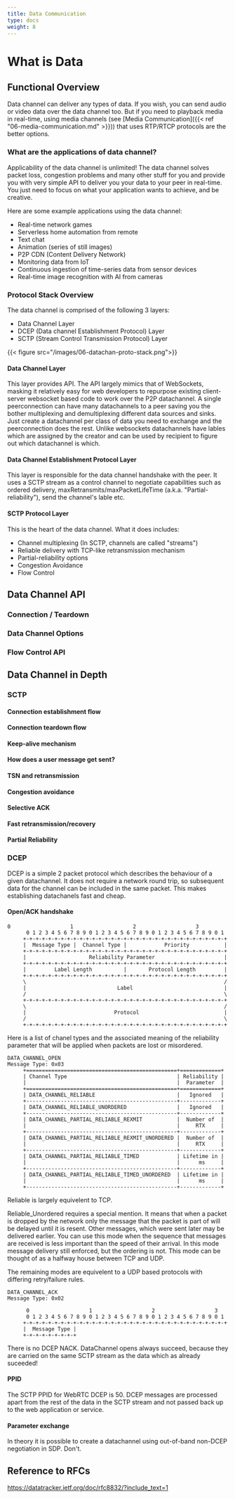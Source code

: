 ```yaml
---
title: Data Communication
type: docs
weight: 8
---
```


# What is Data


## Functional Overview
Data channel can deliver any types of data. If you wish, you can send audio or video
data over the data channel too. But if you need to playback media in real-time,
using media channels (see [Media Communication]({{< ref "06-media-communication.md" >}})) that uses RTP/RTCP protocols are the better options.

### What are the applications of data channel?
Applicability of the data channel is unlimited! The data channel solves packet loss,
congestion problems and many other stuff for you and provide you with very simple
API to deliver you your data to your peer in real-time. You just need to focus on what
your application wants to achieve, and be creative.

Here are some example applications using the data channel:
  - Real-time network games
  - Serverless home automation from remote
  - Text chat
  - Animation (series of still images)
  - P2P CDN (Content Delivery Network)
  - Monitoring data from IoT
  - Continuous ingestion of time-series data from sensor devices
  - Real-time image recognition with AI from cameras

### Protocol Stack Overview
The data channel is comprised of the following 3 layers:
* Data Channel Layer
* DCEP (Data channel Establishment Protocol) Layer
* SCTP (Stream Control Transmission Protocol) Layer

{{< figure src="/images/06-datachan-proto-stack.png">}}

#### Data Channel Layer
This layer provides API.
The API largely mimics that of WebSockets, masking it relatively easy for web developers
to repurpose existing client-server websocket based code to work over the P2P datachannel.
A single peerconnection can have many datachannels to a peer saving you the bother
multiplexing and demultiplexing different data sources and sinks. Just create a datachannel per
class of data you need to exchange and the peerconnection does the rest.
Unlike websockets datachannels have lables which are assigned by the creator and can be used by
recipient to figure out which datachannel is which.


#### Data Channel Establishment Protocol Layer
This layer is responsible for the data channel handshake with the peer. It uses a
SCTP stream as a control channel to negotiate capabilities such as ordered delivery,
maxRetransmits/maxPacketLifeTime (a.k.a. "Partial-reliability"), send the channel's lable etc.


#### SCTP Protocol Layer
This is the heart of the data channel. What it does includes:

* Channel multiplexing (In SCTP, channels are called "streams")
* Reliable delivery with TCP-like retransmission mechanism
* Partial-reliability options
* Congestion Avoidance
* Flow Control

## Data Channel API
### Connection / Teardown
### Data Channel Options
### Flow Control API

## Data Channel in Depth
### SCTP
#### Connection establishment flow
#### Connection teardown flow
#### Keep-alive mechanism
#### How does a user message get sent?
#### TSN and retransmission
#### Congestion avoidance
#### Selective ACK
#### Fast retransmission/recovery
#### Partial Reliability

### DCEP
DCEP is a simple 2 packet protocol which describes the behaviour of a given datachannel.
It does not require a network round trip, so subsequent data for the channel can be included in the same packet.
This makes establishing datachanels fast and cheap.
#### Open/ACK handshake
```
0                   1                   2                   3
      0 1 2 3 4 5 6 7 8 9 0 1 2 3 4 5 6 7 8 9 0 1 2 3 4 5 6 7 8 9 0 1
     +-+-+-+-+-+-+-+-+-+-+-+-+-+-+-+-+-+-+-+-+-+-+-+-+-+-+-+-+-+-+-+-+
     |  Message Type |  Channel Type |            Priority           |
     +-+-+-+-+-+-+-+-+-+-+-+-+-+-+-+-+-+-+-+-+-+-+-+-+-+-+-+-+-+-+-+-+
     |                    Reliability Parameter                      |
     +-+-+-+-+-+-+-+-+-+-+-+-+-+-+-+-+-+-+-+-+-+-+-+-+-+-+-+-+-+-+-+-+
     |         Label Length          |       Protocol Length         |
     +-+-+-+-+-+-+-+-+-+-+-+-+-+-+-+-+-+-+-+-+-+-+-+-+-+-+-+-+-+-+-+-+
     \                                                               /
     |                             Label                             |
     /                                                               \
     +-+-+-+-+-+-+-+-+-+-+-+-+-+-+-+-+-+-+-+-+-+-+-+-+-+-+-+-+-+-+-+-+
     \                                                               /
     |                            Protocol                           |
     /                                                               \
     +-+-+-+-+-+-+-+-+-+-+-+-+-+-+-+-+-+-+-+-+-+-+-+-+-+-+-+-+-+-+-+-+
```
Here is a list of chanel types and the associated meaning of the reliability parameter
that will be applied when packets are lost or misordered.
```
DATA_CHANNEL_OPEN
Message Type: 0x03
     +================================================+=============+
     | Channel Type                                   | Reliability |
     |                                                |  Parameter  |
     +================================================+=============+
     | DATA_CHANNEL_RELIABLE                          |   Ignored   |
     +------------------------------------------------+-------------+
     | DATA_CHANNEL_RELIABLE_UNORDERED                |   Ignored   |
     +------------------------------------------------+-------------+
     | DATA_CHANNEL_PARTIAL_RELIABLE_REXMIT           |  Number of  |
     |                                                |     RTX     |
     +------------------------------------------------+-------------+
     | DATA_CHANNEL_PARTIAL_RELIABLE_REXMIT_UNORDERED |  Number of  |
     |                                                |     RTX     |
     +------------------------------------------------+-------------+
     | DATA_CHANNEL_PARTIAL_RELIABLE_TIMED            | Lifetime in |
     |                                                |      ms     |
     +------------------------------------------------+-------------+
     | DATA_CHANNEL_PARTIAL_RELIABLE_TIMED_UNORDERED  | Lifetime in |
     |                                                |      ms     |
     +------------------------------------------------+-------------+
```
Reliable is largely equivelent to TCP.

Reliable_Unordered requires a special mention. It means that when a packet is dropped by the network only the message that the packet is part of will be delayed until it is resent. Other messages, which were sent later may be delivered earlier. You can use this mode when the sequence that messages are received is less important than the speed of their arrival. In this mode message delivery still enforced, but the ordering is not. This mode can be thought of as a halfway house between TCP and UDP.

The remaining modes are equivelent to a UDP based protocols with differing retry/failure rules.

```
DATA_CHANNEL_ACK
Message Type: 0x02

      0                   1                   2                   3
      0 1 2 3 4 5 6 7 8 9 0 1 2 3 4 5 6 7 8 9 0 1 2 3 4 5 6 7 8 9 0 1
     +-+-+-+-+-+-+-+-+-+-+-+-+-+-+-+-+-+-+-+-+-+-+-+-+-+-+-+-+-+-+-+-+
     |  Message Type |
     +-+-+-+-+-+-+-+-+

```
There is no DCEP  NACK.
DataChannel opens always succeed, because they are carried on the same SCTP stream as the data which as already suceeded!
#### PPID
The SCTP PPID for WebRTC DCEP is 50. DCEP messages are processed apart from the rest of the data in the SCTP stream and not passed back up to the web application or service.
#### Parameter exchange
In theory it is possible to create a datachannel using out-of-band non-DCEP negotiation in SDP. Don't.
## Reference to RFCs
https://datatracker.ietf.org/doc/rfc8832/?include_text=1
